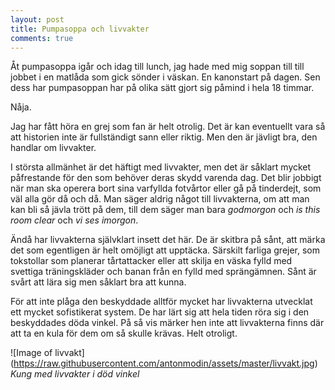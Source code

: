 ```yaml
---
layout: post
title: Pumpasoppa och livvakter
comments: true
---
```


Åt pumpasoppa igår och idag till lunch, jag hade med mig soppan till till jobbet i en matlåda som gick sönder i väskan. En kanonstart på dagen. Sen dess har pumpasoppan har på olika sätt gjort sig påmind i hela 18 timmar. 

Nåja. 

Jag har fått höra en grej som fan är helt otrolig. Det är kan eventuellt vara så att historien inte är fullständigt sann eller riktig. Men den är jävligt bra, den handlar om livvakter. 

I största allmänhet är det häftigt med livvakter, men det är såklart mycket påfrestande för den som behöver deras skydd varenda dag. Det blir jobbigt när man ska operera bort sina varfyllda fotvårtor eller gå på tinderdejt, som väl alla gör då och då. Man säger aldrig något till livvakterna, om att man kan bli så jävla trött på dem, till dem säger man bara <i>godmorgon</i> och <i>is this room clear</i> och <i>vi ses imorgon</i>. 

Ändå har livvakterna självklart insett det här. De är skitbra på sånt, att märka det som egentligen är helt omöjligt att upptäcka. Särskilt farliga grejer, som tokstollar som planerar tårtattacker eller att skilja en väska fylld med svettiga träningskläder och banan från en fylld med sprängämnen. Sånt är svårt att lära sig men såklart bra att kunna. 

För att inte plåga den beskyddade alltför mycket har livvakterna utvecklat ett mycket sofistikerat system. De har lärt sig att hela tiden röra sig i den beskyddades döda vinkel. På så vis märker hen inte att livvakterna finns där att ta en kula för dem om så skulle krävas. Helt otroligt. 

![Image of livvakt]
(https://raw.githubusercontent.com/antonmodin/assets/master/livvakt.jpg)
<i>Kung med livvakter i död vinkel</i>

